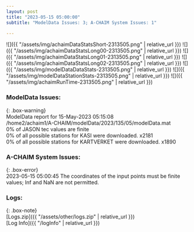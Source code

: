 ```yaml
---
layout: post
title: "2023-05-15 05:00:00"
subtitle: "ModelData Issues: 3; A-CHAIM System Issues: 1"

---
```


![]({{ "/assets/img/achaimDataStatsShort-2313505.png" | relative_url }})
![]({{ "/assets/img/achaimDataStatsLong00-2313505.png" | relative_url }})
![]({{ "/assets/img/achaimDataStatsLong01-2313505.png" | relative_url }})
![]({{ "/assets/img/achaimDataStatsLong02-2313505.png" | relative_url }})
![]({{ "/assets/img/modelDataDataStats-2313505.png" | relative_url }})
![]({{ "/assets/img/modelDataStationStats-2313505.png" | relative_url }})
![]({{ "/assets/img/achaimRunTime-2313505.png" | relative_url }})


### ModelData Issues:  
  
{: .box-warning}  
 ModelData report for 15-May-2023 05:15:08   
 /home2/achaim1/A-CHAIM/modelData/2023/135/05/modelData.mat   
 0% of JASON tec values are finite   
 0% of all possible stations for KASI were downloaded. x2181   
 0% of all possible stations for KARTVERKET were downloaded. x1890   
  
### A-CHAIM System Issues:  
  
{: .box-error}  
2023-05-15 05:00:45 The coordinates of the input points must be finite values; Inf and NaN are not permitted.  

### Logs:  
  
{: .box-note}  
[Logs.zip]({{ "/assets/other/logs.zip" | relative_url }})  
[Log Info]({{ "/logInfo" | relative_url }})  
